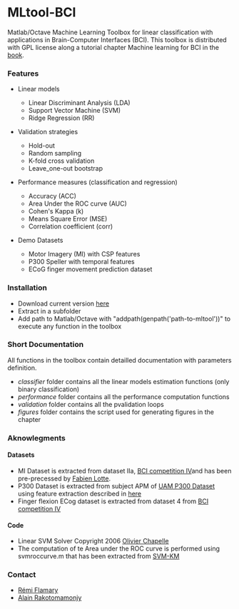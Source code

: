 MLtool-BCI
======

Matlab/Octave Machine Learning Toolbox for linear classification with applications in Brain-Computer Interfaces (BCI). This toolbox is distributed with GPL license along a tutorial chapter Machine learning for BCI in the [book](). 

### Features

* Linear models
    * Linear Discriminant Analysis (LDA)
    * Support Vector Machine (SVM)
    * Ridge Regression (RR)
    
* Validation strategies
	* Hold-out
	* Random sampling
	* K-fold cross validation
	* Leave_one-out bootstrap
    
* Performance measures (classification and regression)
	* Accuracy (ACC)
	* Area Under the ROC curve (AUC)
	* Cohen's Kappa (k)	
	* Means Square Error (MSE)
	* Correlation coefficient (corr)
    
* Demo Datasets
    * Motor Imagery (MI) with CSP features
    * P300 Speller with temporal features
    * ECoG finger movement prediction dataset

### Installation

* Download current version [here](https://github.com/flam157/mltool/archive/master.zip)
* Extract in a subfolder
* Add path to Matlab/Octave with "addpath(genpath('path-to-mltool'))" to execute any function in the toolbox

### Short Documentation

All functions in the toolbox contain detailled documentation with parameters definition.

* *classifier* folder contains all the linear models estimation functions (only binary classification)
* *performance* folder contains all the performance computation functions
* *validation* folder contains all the pvalidation loops
* *figures* folder contains the script used for generating figures in the chapter

### Aknowlegments

#### Datasets
* MI Dataset is extracted from dataset IIa, [BCI competition IV](http://www.bbci.de/competition/iv/)and has been pre-precessed by [Fabien Lotte](https://sites.google.com/site/fabienlotte/).
* P300 Dataset is extracted from subject APM of [UAM P300 Dataset](http://akimpech.izt.uam.mx/dokuwiki/doku.php?id=signal:bci:p300:database.es) using feature extraction described in [here](http://remi.flamary.com/biblio/BCI_selection.pdf)
* Finger flexion ECog dataset is extracted from dataset 4 from [BCI competition IV](http://www.bbci.de/competition/iv/)


#### Code
* Linear SVM Solver Copyright 2006 [Olivier Chapelle](http://olivier.chapelle.cc/index.html)
* The computation of te Area under the ROC curve is performed using svmroccurve.m that has been extracted from [SVM-KM](http://asi.insa-rouen.fr/enseignants/~arakoto/toolbox/)

### Contact

- [Rémi Flamary](http://remi.flamary.com/)
- [Alain Rakotomamonjy](http://asi.insa-rouen.fr/enseignants/~arakoto/)


